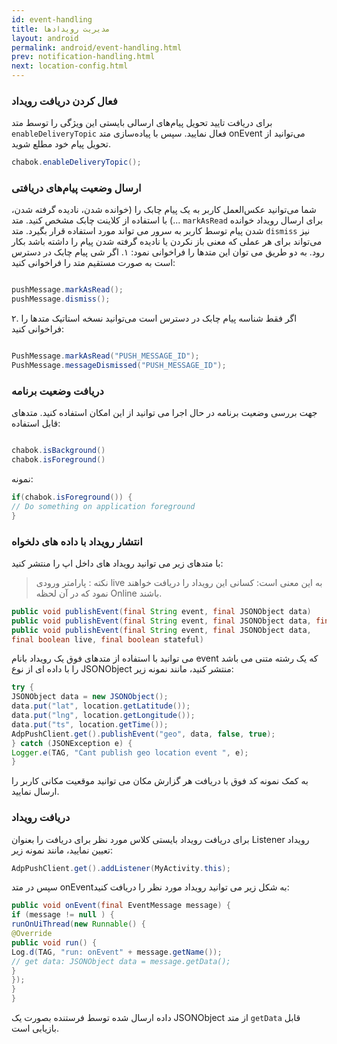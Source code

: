 ```yaml
---
id: event-handling
title: مدیریت رویدادها
layout: android
permalink: android/event-handling.html
prev: notification-handling.html
next: location-config.html
---
```




###  فعال کردن دریافت رویداد
برای دریافت تایید تحویل پیام‌های ارسالی بایستی این ویژگی را توسط متد `enableDeliveryTopic` فعال نمایید. سپس با پیاده‌سازی متد onEvent می‌توانید از تحویل پیام خود مطلع شوید.

```java
chabok.enableDeliveryTopic();
```    

### ارسال وضعیت پیام‌های دریافتی

شما می‌توانید عکس‌العمل کاربر به یک پیام چابک را (خوانده شدن، نادیده گرفته شدن، ...) با استفاده از کلاینت چابک مشخص کنید. 
متد `markAsRead` برای ارسال رویداد خوانده شدن پیام توسط کاربر به سرور می تواند مورد استفاده قرار بگیرد. 
متد `dismiss` نیز می‌تواند برای هر عملی که معنی باز نکردن یا نادیده گرفته شدن پیام را داشته باشد بکار رود. به دو طریق می توان این متدها را فراخوانی نمود:
۱. اگر شی پیام چابک در دسترس است به صورت مستقیم متد را فراخوانی کنید:

```java  

pushMessage.markAsRead();
pushMessage.dismiss();

```               

۲. اگر فقط شناسه پیام چابک در دسترس است می‌توانید نسخه استاتیک متد‌ها را فراخوانی کنید:

```java  

PushMessage.markAsRead("PUSH_MESSAGE_ID");
PushMessage.messageDismissed("PUSH_MESSAGE_ID");

```               

### دریافت وضعیت برنامه

جهت بررسی وضعیت برنامه در حال اجرا می توانید از این امکان استفاده کنید.
متدهای قابل استفاده:
```java

chabok.isBackground()
chabok.isForeground()
```

نمونه:

```java             
if(chabok.isForeground()) {
// Do something on application foreground
}
```                

### انتشار رویداد با داده های دلخواه

با متدهای زیر می توانید رویداد های داخل اپ را منتشر کنید:

>نکته : پارامتر ورودی live به این معنی است: کسانی این رویداد را دریافت خواهند نمود که در آن لحظه Online باشند.

```java
public void publishEvent(final String event, final JSONObject data)
public void publishEvent(final String event, final JSONObject data, final boolean stateful)
public void publishEvent(final String event, final JSONObject data,
final boolean live, final boolean stateful)

```
می توانید با استفاده از متدهای فوق یک رویداد بانام event که یک رشته متنی می باشد را با داده ای از نوع JSONObject منتشر کنید، مانند نمونه زیر:

```java
try {
JSONObject data = new JSONObject();
data.put("lat", location.getLatitude());
data.put("lng", location.getLongitude());
data.put("ts", location.getTime());
AdpPushClient.get().publishEvent("geo", data, false, true);
} catch (JSONException e) {
Logger.e(TAG, "Cant publish geo location event ", e);
}
```
به کمک نمونه کد فوق با دریافت هر گزارش مکان می توانید موقعیت مکانی کاربر را ارسال نمایید.

### دریافت رویداد
برای دریافت رویداد بایستی کلاس مورد نظر برای دریافت را بعنوان Listener‌ رویداد تعیین نمایید، مانند نمونه زیر:

```java
AdpPushClient.get().addListener(MyActivity.this);
```

سپس در متد onEvent‌به شکل زیر می توانید رویداد مورد نظر را دریافت کنید:

```java
public void onEvent(final EventMessage message) {
if (message != null ) {
runOnUiThread(new Runnable() {
@Override
public void run() {
Log.d(TAG, "run: onEvent" + message.getName());
// get data: JSONObject data = message.getData();
}
});
}
}
```
داده ارسال شده توسط فرستنده بصورت یک JSONObject از متد `getData` قابل بازیابی است.
